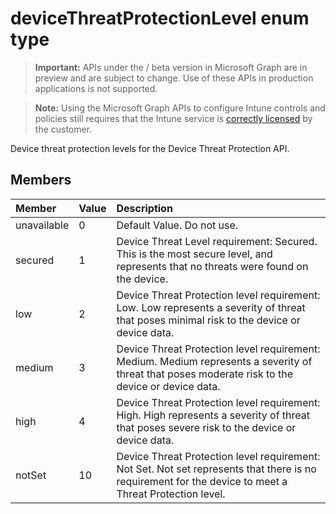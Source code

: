 ﻿# deviceThreatProtectionLevel enum type

> **Important:** APIs under the / beta version in Microsoft Graph are in preview and are subject to change. Use of these APIs in production applications is not supported.

> **Note:** Using the Microsoft Graph APIs to configure Intune controls and policies still requires that the Intune service is [correctly licensed](https://go.microsoft.com/fwlink/?linkid=839381) by the customer.

Device threat protection levels for the Device Threat Protection API.
## Members
|Member|Value|Description|
|:---|:---|:---|
|unavailable|0|Default Value. Do not use.|
|secured|1|Device Threat Level requirement: Secured. This is the most secure level, and represents that no threats were found on the device.|
|low|2|Device Threat Protection level requirement: Low. Low represents a severity of threat that poses minimal risk to the device or device data.|
|medium|3|Device Threat Protection level requirement: Medium. Medium represents a severity of threat that poses moderate risk to the device or device data.|
|high|4|Device Threat Protection level requirement: High. High represents a severity of threat that poses severe risk to the device or device data.|
|notSet|10|Device Threat Protection level requirement: Not Set. Not set represents that there is no requirement for the device to meet a Threat Protection level.|



